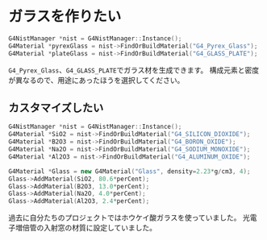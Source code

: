 # ガラスを作りたい

```cpp
G4NistManager *nist = G4NistManager::Instance();
G4Material *pyrexGlass = nist->FindOrBuildMaterial("G4_Pyrex_Glass");
G4Material *plateGlass = nist->FindOrBuildMaterial("G4_GLASS_PLATE");
```

``G4_Pyrex_Glass``、``G4_GLASS_PLATE``でガラス材を生成できます。
構成元素と密度が異なるので、用途にあったほうを選択してください。

## カスタマイズしたい

```cpp
G4NistManager *nist = G4NistManager::Instance();
G4Material *SiO2 = nist->FindOrBuildMaterial("G4_SILICON_DIOXIDE");
G4Material *B2O3 = nist->FindOrBuildMaterial("G4_BORON_OXIDE");
G4Material *Na2O = nist->FindOrBuildMaterial("G4_SODIUM_MONOXIDE");
G4Material *Al2O3 = nist->FindOrBuildMaterial("G4_ALUMINUM_OXIDE");

G4Material *Glass = new G4Material("Glass", density=2.23*g/cm3, 4);
Glass->AddMaterial(SiO2, 80.6*perCent);
Glass->AddMaterial(B2O3, 13.0*perCent);
Glass->AddMaterial(Na2O, 4.0*perCent);
Glass->AddMaterial(Al2O3, 2.4*perCent);
```

過去に自分たちのプロジェクトではホウケイ酸ガラスを使っていました。
光電子増倍管の入射窓の材質に設定していました。
